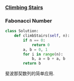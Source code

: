 ### [Climbing Stairs](https://leetcode.com/problems/climbing-stairs/)

### Fabonacci Number


```Python
class Solution:
    def climbStairs(self, n):
        if n == 0:
            return 0
        a, b = 0, 1
        for i in range(n):
            b, a = b + a, b
        return b
```

斐波那契数列的简单应用.
